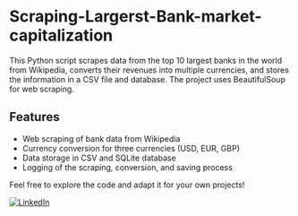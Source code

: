 # Scraping-Largerst-Bank-market-capitalization
This Python script scrapes data from the top 10 largest banks in the world from Wikipedia, converts their revenues into multiple currencies, and stores the information in a CSV file and database. The project uses BeautifulSoup for web scraping.

## Features
- Web scraping of bank data from Wikipedia
- Currency conversion for three currencies (USD, EUR, GBP)
- Data storage in CSV and SQLite database
- Logging of the scraping, conversion, and saving process

Feel free to explore the code and adapt it for your own projects!

[![LinkedIn](https://img.shields.io/badge/LinkedIn-Connect-blue)](https://www.linkedin.com/in/mohannad-tazi/)
